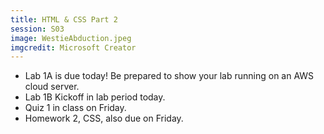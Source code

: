 ```yaml
---
title: HTML & CSS Part 2
session: S03
image: WestieAbduction.jpeg
imgcredit: Microsoft Creator
---
```

* Lab 1A is due today! Be prepared to show your lab running on an AWS cloud server.
* Lab 1B Kickoff in lab period today.
* Quiz 1 in class on Friday.
* Homework 2, CSS, also due on Friday.
